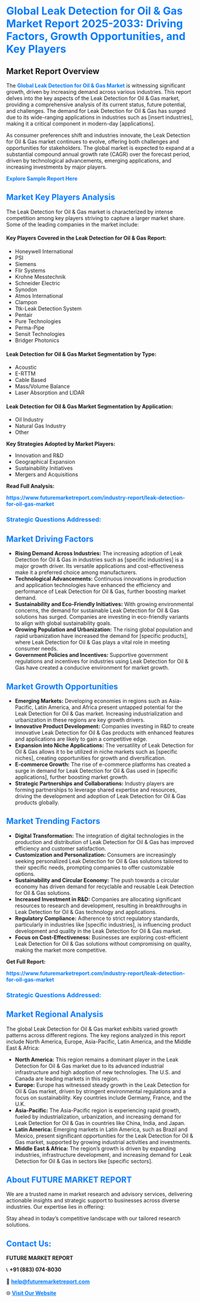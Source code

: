 <h1 style="color: #007BFF;">Global Leak Detection for Oil & Gas Market Report 2025-2033: Driving Factors, Growth Opportunities, and Key Players</h1>

<section id="overview">
<h2>Market Report Overview</h2>
<p>The <a href="https://www.futuremarketreport.com/industry-report/leak-detection-for-oil-gas-market" style="color: #007BFF; text-decoration: none;"><strong>Global Leak Detection for Oil & Gas Market</strong></a> is witnessing significant growth, driven by increasing demand across various industries. This report delves into the key aspects of the Leak Detection for Oil & Gas market, providing a comprehensive analysis of its current status, future potential, and challenges. The demand for Leak Detection for Oil & Gas has surged due to its wide-ranging applications in industries such as [insert industries], making it a critical component in modern-day [applications].</p>
<p>As consumer preferences shift and industries innovate, the Leak Detection for Oil & Gas market continues to evolve, offering both challenges and opportunities for stakeholders. The global market is expected to expand at a substantial compound annual growth rate (CAGR) over the forecast period, driven by technological advancements, emerging applications, and increasing investments by major players.</p>
</section>

<section id="overview">
<p><a href="https://www.futuremarketreport.com/request-sample/reportId=97508" style="color: #007BFF; text-decoration: none;"><strong>Explore Sample Report Here</strong></a></p>
</section>

<section id="key-players">
<h2 style="color: #007BFF;">Market Key Players Analysis</h2>
<p>The Leak Detection for Oil & Gas market is characterized by intense competition among key players striving to capture a larger market share. Some of the leading companies in the market include:</p>
<h4>Key Players Covered in the Leak Detection for Oil & Gas Report:</h4>
<ul><li>Honeywell International</li><li>PSI</li><li>Siemens</li><li>Flir Systems</li><li>Krohne Messtechnik</li><li>Schneider Electric</li><li>Synodon</li><li>Atmos International</li><li>Clampon</li><li>Ttk-Leak Detection System</li><li>Pentair</li><li>Pure Technologies</li><li>Perma-Pipe</li><li>Sensit Technologies</li><li>Bridger Photonics</li></ul>
<h4>Leak Detection for Oil & Gas Market Segmentation by Type:</h4>
<ul><li>Acoustic</li><li>E-RTTM</li><li>Cable Based</li><li>Mass/Volume Balance</li><li>Laser Absorption and LIDAR</li></ul>

<h4>Leak Detection for Oil & Gas Market Segmentation by Application:</h4>
<ul><li>Oil Industry</li><li>Natural Gas Industry</li><li>Other</li></ul>
<p><strong>Key Strategies Adopted by Market Players:</strong></p>
<ul>
<li>Innovation and R&D</li>
<li>Geographical Expansion</li>
<li>Sustainability Initiatives</li>
<li>Mergers and Acquisitions</li>
</ul>
</section>

<section>
<p><strong>Read Full Analysis: </strong></p><a href="https://www.futuremarketreport.com/industry-report/leak-detection-for-oil-gas-market" style="color: #007BFF; text-decoration: none;"><strong>https://www.futuremarketreport.com/industry-report/leak-detection-for-oil-gas-market</strong></a>
<h3 style="color: #007BFF;">Strategic Questions Addressed:</h3>
</section>

<section id="driving-factors">
<h2 style="color: #007BFF;">Market Driving Factors</h2>
<ul>
<li><strong>Rising Demand Across Industries:</strong> The increasing adoption of Leak Detection for Oil & Gas in industries such as [specific industries] is a major growth driver. Its versatile applications and cost-effectiveness make it a preferred choice among manufacturers.</li>
<li><strong>Technological Advancements:</strong> Continuous innovations in production and application technologies have enhanced the efficiency and performance of Leak Detection for Oil & Gas, further boosting market demand.</li>
<li><strong>Sustainability and Eco-Friendly Initiatives:</strong> With growing environmental concerns, the demand for sustainable Leak Detection for Oil & Gas solutions has surged. Companies are investing in eco-friendly variants to align with global sustainability goals.</li>
<li><strong>Growing Population and Urbanization:</strong> The rising global population and rapid urbanization have increased the demand for [specific products], where Leak Detection for Oil & Gas plays a vital role in meeting consumer needs.</li>
<li><strong>Government Policies and Incentives:</strong> Supportive government regulations and incentives for industries using Leak Detection for Oil & Gas have created a conducive environment for market growth.</li>
</ul>
</section>

<section id="growth-opportunities">
<h2 style="color: #007BFF;">Market Growth Opportunities</h2>
<ul>
<li><strong>Emerging Markets:</strong> Developing economies in regions such as Asia-Pacific, Latin America, and Africa present untapped potential for the Leak Detection for Oil & Gas market. Increasing industrialization and urbanization in these regions are key growth drivers.</li>
<li><strong>Innovative Product Development:</strong> Companies investing in R&D to create innovative Leak Detection for Oil & Gas products with enhanced features and applications are likely to gain a competitive edge.</li>
<li><strong>Expansion into Niche Applications:</strong> The versatility of Leak Detection for Oil & Gas allows it to be utilized in niche markets such as [specific niches], creating opportunities for growth and diversification.</li>
<li><strong>E-commerce Growth:</strong> The rise of e-commerce platforms has created a surge in demand for Leak Detection for Oil & Gas used in [specific applications], further boosting market growth.</li>
<li><strong>Strategic Partnerships and Collaborations:</strong> Industry players are forming partnerships to leverage shared expertise and resources, driving the development and adoption of Leak Detection for Oil & Gas products globally.</li>
</ul>
</section>

<section id="trending-factors">
<h2 style="color: #007BFF;">Market Trending Factors</h2>
<ul>
<li><strong>Digital Transformation:</strong> The integration of digital technologies in the production and distribution of Leak Detection for Oil & Gas has improved efficiency and customer satisfaction.</li>
<li><strong>Customization and Personalization:</strong> Consumers are increasingly seeking personalized Leak Detection for Oil & Gas solutions tailored to their specific needs, prompting companies to offer customizable options.</li>
<li><strong>Sustainability and Circular Economy:</strong> The push towards a circular economy has driven demand for recyclable and reusable Leak Detection for Oil & Gas solutions.</li>
<li><strong>Increased Investment in R&D:</strong> Companies are allocating significant resources to research and development, resulting in breakthroughs in Leak Detection for Oil & Gas technology and applications.</li>
<li><strong>Regulatory Compliance:</strong> Adherence to strict regulatory standards, particularly in industries like [specific industries], is influencing product development and quality in the Leak Detection for Oil & Gas market.</li>
<li><strong>Focus on Cost-Effectiveness:</strong> Businesses are exploring cost-efficient Leak Detection for Oil & Gas solutions without compromising on quality, making the market more competitive.</li>
</ul>
</section>

<section>
<p><strong>Get Full Report: </strong></p><a href="https://www.futuremarketreport.com/industry-report/leak-detection-for-oil-gas-market" style="color: #007BFF; text-decoration: none;"><strong>https://www.futuremarketreport.com/industry-report/leak-detection-for-oil-gas-market</strong></a>
<h3 style="color: #007BFF;">Strategic Questions Addressed:</h3>
</section>


<section id="regional-analysis">
<h2 style="color: #007BFF;">Market Regional Analysis</h2>
<p>The global Leak Detection for Oil & Gas market exhibits varied growth patterns across different regions. The key regions analyzed in this report include North America, Europe, Asia-Pacific, Latin America, and the Middle East & Africa:</p>
<ul>
<li><strong>North America:</strong> This region remains a dominant player in the Leak Detection for Oil & Gas market due to its advanced industrial infrastructure and high adoption of new technologies. The U.S. and Canada are leading markets in this region.</li>
<li><strong>Europe:</strong> Europe has witnessed steady growth in the Leak Detection for Oil & Gas market, driven by stringent environmental regulations and a focus on sustainability. Key countries include Germany, France, and the U.K.</li>
<li><strong>Asia-Pacific:</strong> The Asia-Pacific region is experiencing rapid growth, fueled by industrialization, urbanization, and increasing demand for Leak Detection for Oil & Gas in countries like China, India, and Japan.</li>
<li><strong>Latin America:</strong> Emerging markets in Latin America, such as Brazil and Mexico, present significant opportunities for the Leak Detection for Oil & Gas market, supported by growing industrial activities and investments.</li>
<li><strong>Middle East & Africa:</strong> The region’s growth is driven by expanding industries, infrastructure development, and increasing demand for Leak Detection for Oil & Gas in sectors like [specific sectors].</li>
</ul>
</section>

<footer>
<h2 style="color: #007BFF;">About FUTURE MARKET REPORT</h2>
<p>We are a trusted name in market research and advisory services, delivering actionable insights and strategic support to businesses across diverse industries. Our expertise lies in offering:</p>

<p>Stay ahead in today’s competitive landscape with our tailored research solutions.</p>

<h2 style="color: #007BFF;">Contact Us:</h2>
<p><strong>FUTURE MARKET REPORT</strong></p>
<p>📞 <strong>+91 (883) 074-8030</strong></p>
<p>📧 <strong><a href="mailto:help@futuremarketreport.com" style="color: #007BFF;">help@futuremarketreport.com</a></strong></p>
<p>🌐 <strong><a href="https://www.futuremarketreport.com/" style="color: #007BFF;">Visit Our Website</a></strong></p>
</footer>